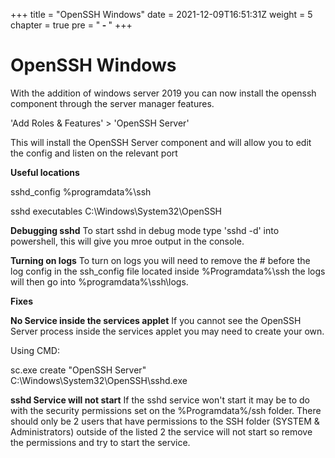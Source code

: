 +++
title = "OpenSSH Windows"
date = 2021-12-09T16:51:31Z
weight = 5
chapter = true
pre = "<b> - </b>"
+++

# OpenSSH Windows

With the addition of windows server 2019 you can now install the openssh component through the server manager features.

'Add Roles & Features' > 'OpenSSH Server'

This will install the OpenSSH Server component and will allow you to edit the config and listen on the relevant port

**Useful locations**

sshd_config
%programdata%\ssh

sshd executables
C:\Windows\System32\OpenSSH

**Debugging sshd**
To start sshd in debug mode type 'sshd -d' into powershell, this will give you mroe output in the console.

**Turning on logs**
To turn on logs you will need to remove the # before the log config in the ssh_config file located inside %Programdata%\ssh the logs will then go into %programdata%\ssh\logs.

**Fixes**

**No Service inside the services applet**
If you cannot see the OpenSSH Server process inside the services applet you may need to create your own.

Using CMD:

sc.exe create "OpenSSH Server" C:\Windows\System32\OpenSSH\sshd.exe

**sshd Service will not start**
If the sshd service won't start it may be to do with the security permissions set on the %Programdata%/ssh folder.
There should only be 2 users that have permissions to the SSH folder (SYSTEM & Administrators) outside of the listed 2 the service will not start so remove the permissions and try to start the service.



